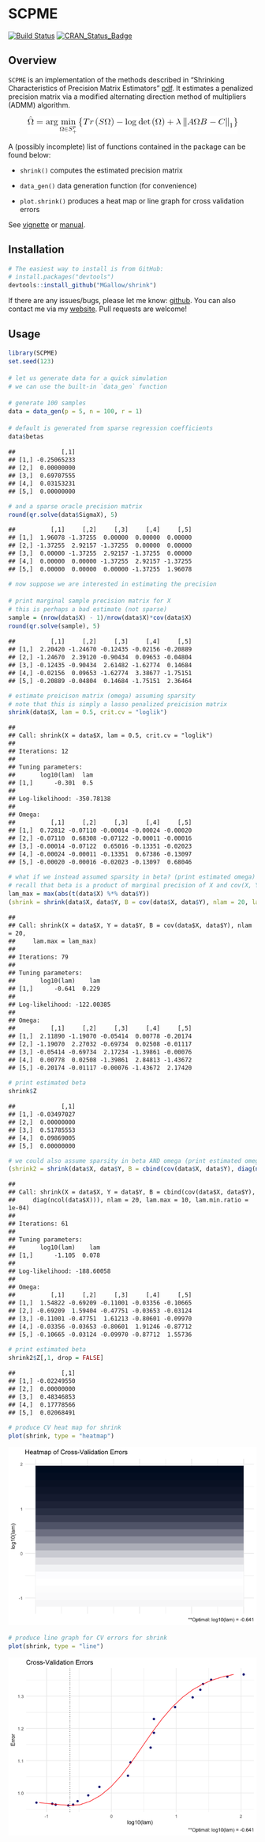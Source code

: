 SCPME
================

[![Build
Status](https://travis-ci.org/MGallow/shrink.svg?branch=master)](https://travis-ci.org/MGallow/SCPME)
[![CRAN\_Status\_Badge](http://www.r-pkg.org/badges/version/SCPME)](https://cran.r-project.org/package=SCPME)

## Overview

`SCPME` is an implementation of the methods described in “Shrinking
Characteristics of Precision Matrix Estimators”
[pdf](https://doi.org/10.1093/biomet/asy023). It estimates a penalized
precision matrix via a modified alternating direction method of
multipliers (ADMM)
algorithm.

<p align="center">

<img src = "https://github.com/MGallow/SCPME/raw/master/vignettes/images/gif.gif"/>

</p>

A (possibly incomplete) list of functions contained in the package can
be found below:

  - `shrink()` computes the estimated precision matrix

  - `data_gen()` data generation function (for convenience)

  - `plot.shrink()` produces a heat map or line graph for cross
    validation errors

See [vignette](https://mgallow.github.io/SCPME/) or
[manual](https://github.com/MGallow/ADMMsigma/blob/master/SCPME.pdf).

## Installation

``` r
# The easiest way to install is from GitHub:
# install.packages("devtools")
devtools::install_github("MGallow/shrink")
```

If there are any issues/bugs, please let me know:
[github](https://github.com/MGallow/SCPME/issues). You can also contact
me via my [website](https://mgallow.github.io/). Pull requests are
welcome\!

## Usage

``` r
library(SCPME)
set.seed(123)

# let us generate data for a quick simulation
# we can use the built-in `data_gen` function

# generate 100 samples
data = data_gen(p = 5, n = 100, r = 1)

# default is generated from sparse regression coefficients
data$betas
```

    ##             [,1]
    ## [1,] -0.25065233
    ## [2,]  0.00000000
    ## [3,]  0.69707555
    ## [4,]  0.03153231
    ## [5,]  0.00000000

``` r
# and a sparse oracle precision matrix
round(qr.solve(data$SigmaX), 5)
```

    ##          [,1]     [,2]     [,3]     [,4]     [,5]
    ## [1,]  1.96078 -1.37255  0.00000  0.00000  0.00000
    ## [2,] -1.37255  2.92157 -1.37255  0.00000  0.00000
    ## [3,]  0.00000 -1.37255  2.92157 -1.37255  0.00000
    ## [4,]  0.00000  0.00000 -1.37255  2.92157 -1.37255
    ## [5,]  0.00000  0.00000  0.00000 -1.37255  1.96078

``` r
# now suppose we are interested in estimating the precision

# print marginal sample precision matrix for X
# this is perhaps a bad estimate (not sparse)
sample = (nrow(data$X) - 1)/nrow(data$X)*cov(data$X)
round(qr.solve(sample), 5)
```

    ##          [,1]     [,2]     [,3]     [,4]     [,5]
    ## [1,]  2.20420 -1.24670 -0.12435 -0.02156 -0.20889
    ## [2,] -1.24670  2.39120 -0.90434  0.09653 -0.04804
    ## [3,] -0.12435 -0.90434  2.61482 -1.62774  0.14684
    ## [4,] -0.02156  0.09653 -1.62774  3.38677 -1.75151
    ## [5,] -0.20889 -0.04804  0.14684 -1.75151  2.36464

``` r
# estimate preicison matrix (omega) assuming sparsity
# note that this is simply a lasso penalized preicision matrix
shrink(data$X, lam = 0.5, crit.cv = "loglik")
```

    ## 
    ## Call: shrink(X = data$X, lam = 0.5, crit.cv = "loglik")
    ## 
    ## Iterations: 12
    ## 
    ## Tuning parameters:
    ##       log10(lam)  lam
    ## [1,]      -0.301  0.5
    ## 
    ## Log-likelihood: -350.78138
    ## 
    ## Omega:
    ##          [,1]     [,2]     [,3]     [,4]     [,5]
    ## [1,]  0.72812 -0.07110 -0.00014 -0.00024 -0.00020
    ## [2,] -0.07110  0.68308 -0.07122 -0.00011 -0.00016
    ## [3,] -0.00014 -0.07122  0.65016 -0.13351 -0.02023
    ## [4,] -0.00024 -0.00011 -0.13351  0.67386 -0.13097
    ## [5,] -0.00020 -0.00016 -0.02023 -0.13097  0.68046

``` r
# what if we instead assumed sparsity in beta? (print estimated omega)
# recall that beta is a product of marginal precision of X and cov(X, Y)
lam_max = max(abs(t(data$X) %*% data$Y))
(shrink = shrink(data$X, data$Y, B = cov(data$X, data$Y), nlam = 20, lam.max = lam_max))
```

    ## 
    ## Call: shrink(X = data$X, Y = data$Y, B = cov(data$X, data$Y), nlam = 20, 
    ##     lam.max = lam_max)
    ## 
    ## Iterations: 79
    ## 
    ## Tuning parameters:
    ##       log10(lam)    lam
    ## [1,]      -0.641  0.229
    ## 
    ## Log-likelihood: -122.00385
    ## 
    ## Omega:
    ##          [,1]     [,2]     [,3]     [,4]     [,5]
    ## [1,]  2.11890 -1.19070 -0.05414  0.00778 -0.20174
    ## [2,] -1.19070  2.27032 -0.69734  0.02508 -0.01117
    ## [3,] -0.05414 -0.69734  2.17234 -1.39861 -0.00076
    ## [4,]  0.00778  0.02508 -1.39861  2.84813 -1.43672
    ## [5,] -0.20174 -0.01117 -0.00076 -1.43672  2.17420

``` r
# print estimated beta
shrink$Z
```

    ##             [,1]
    ## [1,] -0.03497027
    ## [2,]  0.00000000
    ## [3,]  0.51785553
    ## [4,]  0.09869005
    ## [5,]  0.00000000

``` r
# we could also assume sparsity in beta AND omega (print estimated omega)
(shrink2 = shrink(data$X, data$Y, B = cbind(cov(data$X, data$Y), diag(ncol(data$X))), nlam = 20, lam.max = 10, lam.min.ratio = 1e-4))
```

    ## 
    ## Call: shrink(X = data$X, Y = data$Y, B = cbind(cov(data$X, data$Y), 
    ##     diag(ncol(data$X))), nlam = 20, lam.max = 10, lam.min.ratio = 1e-04)
    ## 
    ## Iterations: 61
    ## 
    ## Tuning parameters:
    ##       log10(lam)    lam
    ## [1,]      -1.105  0.078
    ## 
    ## Log-likelihood: -188.60058
    ## 
    ## Omega:
    ##          [,1]     [,2]     [,3]     [,4]     [,5]
    ## [1,]  1.54822 -0.69209 -0.11001 -0.03356 -0.10665
    ## [2,] -0.69209  1.59404 -0.47751 -0.03653 -0.03124
    ## [3,] -0.11001 -0.47751  1.61213 -0.80601 -0.09970
    ## [4,] -0.03356 -0.03653 -0.80601  1.91246 -0.87712
    ## [5,] -0.10665 -0.03124 -0.09970 -0.87712  1.55736

``` r
# print estimated beta
shrink2$Z[,1, drop = FALSE]
```

    ##             [,1]
    ## [1,] -0.02249550
    ## [2,]  0.00000000
    ## [3,]  0.48346853
    ## [4,]  0.17778566
    ## [5,]  0.02068491

``` r
# produce CV heat map for shrink
plot(shrink, type = "heatmap")
```

![](README_files/figure-gfm/unnamed-chunk-2-1.png)<!-- -->

``` r
# produce line graph for CV errors for shrink
plot(shrink, type = "line")
```

![](README_files/figure-gfm/unnamed-chunk-2-2.png)<!-- -->
